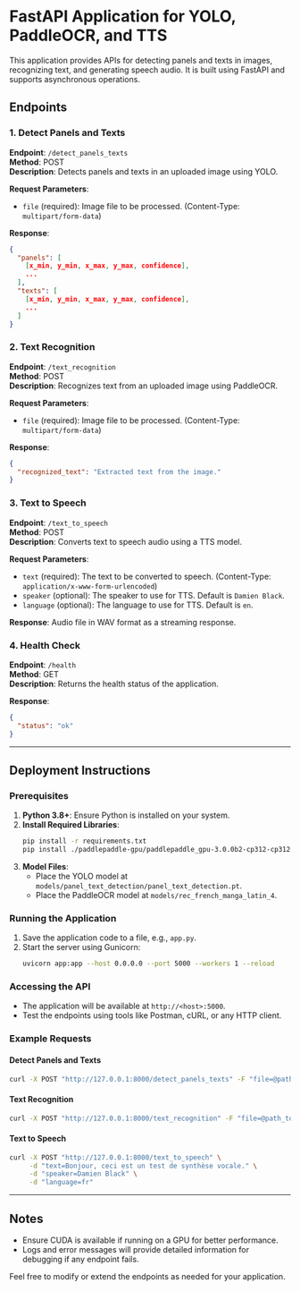 # FastAPI Application for YOLO, PaddleOCR, and TTS

This application provides APIs for detecting panels and texts in images, recognizing text, and generating speech audio. It is built using FastAPI and supports asynchronous operations.

## Endpoints

### 1. Detect Panels and Texts
**Endpoint**: `/detect_panels_texts`  
**Method**: POST  
**Description**: Detects panels and texts in an uploaded image using YOLO.

**Request Parameters**:
- `file` (required): Image file to be processed. (Content-Type: `multipart/form-data`)

**Response**:
```json
{
  "panels": [
    [x_min, y_min, x_max, y_max, confidence],
    ...
  ],
  "texts": [
    [x_min, y_min, x_max, y_max, confidence],
    ...
  ]
}
```

### 2. Text Recognition
**Endpoint**: `/text_recognition`  
**Method**: POST  
**Description**: Recognizes text from an uploaded image using PaddleOCR.

**Request Parameters**:
- `file` (required): Image file to be processed. (Content-Type: `multipart/form-data`)

**Response**:
```json
{
  "recognized_text": "Extracted text from the image."
}
```

### 3. Text to Speech
**Endpoint**: `/text_to_speech`  
**Method**: POST  
**Description**: Converts text to speech audio using a TTS model.

**Request Parameters**:
- `text` (required): The text to be converted to speech. (Content-Type: `application/x-www-form-urlencoded`)
- `speaker` (optional): The speaker to use for TTS. Default is `Damien Black`.
- `language` (optional): The language to use for TTS. Default is `en`.

**Response**: Audio file in WAV format as a streaming response.

### 4. Health Check
**Endpoint**: `/health`  
**Method**: GET  
**Description**: Returns the health status of the application.

**Response**:
```json
{
  "status": "ok"
}
```

---

## Deployment Instructions

### Prerequisites
1. **Python 3.8+**: Ensure Python is installed on your system.
2. **Install Required Libraries**:
   ```bash
   pip install -r requirements.txt
   pip install ./paddlepaddle-gpu/paddlepaddle_gpu-3.0.0b2-cp312-cp312-win_amd64.whl
   ```
3. **Model Files**:
   - Place the YOLO model at `models/panel_text_detection/panel_text_detection.pt`.
   - Place the PaddleOCR model at `models/rec_french_manga_latin_4`.

### Running the Application

1. Save the application code to a file, e.g., `app.py`.
2. Start the server using Gunicorn:
   ```bash
   uvicorn app:app --host 0.0.0.0 --port 5000 --workers 1 --reload
   ```

### Accessing the API
- The application will be available at `http://<host>:5000`.
- Test the endpoints using tools like Postman, cURL, or any HTTP client.

### Example Requests

#### Detect Panels and Texts
```bash
curl -X POST "http://127.0.0.1:8000/detect_panels_texts" -F "file=@path_to_image.jpg"
```

#### Text Recognition
```bash
curl -X POST "http://127.0.0.1:8000/text_recognition" -F "file=@path_to_image.jpg"
```

#### Text to Speech
```bash
curl -X POST "http://127.0.0.1:8000/text_to_speech" \
     -d "text=Bonjour, ceci est un test de synthèse vocale." \
     -d "speaker=Damien Black" \
     -d "language=fr"
```

---

## Notes
- Ensure CUDA is available if running on a GPU for better performance.
- Logs and error messages will provide detailed information for debugging if any endpoint fails.

Feel free to modify or extend the endpoints as needed for your application.

